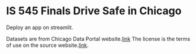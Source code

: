 # IS 545 Finals Drive Safe in Chicago

Deploy an app on streamlit.

Datasets are from Chicago Data Portal website.[link](https://data.cityofchicago.org/browse?category=Transportation&page=1)
The license is the terms of use on the source website.[link](https://www.chicago.gov/city/en/narr/foia/data_disclaimer.html).

